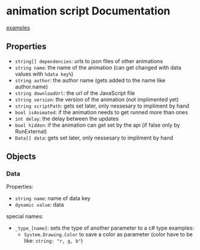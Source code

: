 # animation script Documentation

[examples](https://github.com/yannikHoeflich/LedAnimations/tree/master/InstallationManifests)

## Properties
- `string[] dependencies`: urls to json files of other animations
- `string name`: the name of the animation (can get changed with data values with `%data key%`)
- `string author`: the author name (gets added to the name like author.name)
- `string downloadUrl`: the url of the JavaScript file
- `string version`: the version of the animation (not implimented yet)
- `string scriptPath`: gets set later, only nessesary to impliment by hand
- `bool isAnimated`: if the animation needs to get runned more than ones
- `int delay`: the delay between the updates
- `bool hidden`: if the animation can get set by the api (if false only by RunExternal)
- `Data[] data`: gets set later, only nessesary to impliment by hand

## Objects
### Data
Properties:
- `string name`: name of data key
- `dynamic value`: data

special names:
- `_type_[name]`: sets the type of another parameter to a c# type examples:
  - `System.Drawing.Color` to save a color as parameter (color have to be like: `string: "r, g, b"`)